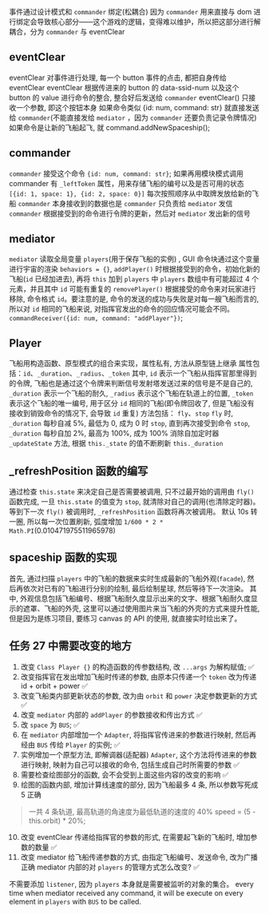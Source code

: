 事件通过设计模式和 `commander` 绑定(松耦合)
因为 `commander` 用来直接与 dom 进行绑定会导致核心部分——这个游戏的逻辑，变得难以维护，所以把这部分进行解耦合，分为 `commander` 与 eventClear

## eventClear
eventClear 对事件进行处理, 每一个 button 事件的点击, 都把自身传给 eventClear
	eventClear 根据传进来的 button 的 data-ssid-num 以及这个 button 的 value 进行命令的整合, 整合好后发送给 `commander`
	eventClear() 只接收一个参数, 即这个按钮本身
	如果命令类似 {id: num, command: str} 就直接发送给 `commander`(不能直接发给 `mediator` ，因为 `commander` 还要负责记录令牌情况)
	如果命令是让新的飞船起飞, 就 command.addNewSpaceship();


## commander
`commander` 接受这个命令 `{id: num, command: str}`;
如果再用模块模式调用 commander
	有 `_leftToken` 属性，用来存储飞船的编号以及是否可用的状态
	`[{id: 1, space: 1}, {id: 2, space: 0}]`
	每次按照顺序从中取牌发放给新的飞船
	`commander` 本身接收到的数据也是 
	`commander` 只负责给 `mediator` 发信
	`commander` 根据接受到的命令进行令牌的更新，然后对 `mediator` 发出新的信号

## mediator
`mediator` 读取全局变量 `players`(用于保存飞船的实例) , GUI 命令块通过这个变量进行宇宙的渲染
	`behaviors = {}`,
	`addPlayer()` 时根据接受到的命令，初始化新的飞船(`id` 已经加进去), 再将 `this` 加到 `players` 中
	`players` 数组中有可能超过 4 个元素，并且其中 `id` 可能有重复的
	`removePlayer()` 根据接受的命令来对玩家进行移除, 命令格式 `id`。要注意的是, 命令的发送的成功与失败是对每一艘飞船而言的, 所以对 `id` 相同的飞船来说, 对指挥官发出的命令的回应情况可能会不同。
`commandReceiver({id: num, command: "addPlayer"})`;

## Player
飞船用构造函数、原型模式的组合来实现，属性私有, 方法从原型链上继承
	属性包括：`id`、`_duration`、`_radius`、`_token`
	其中, `id` 表示一个飞船从指挥官那里得到的令牌, 飞船也是通过这个令牌来判断信号发射塔发送过来的信号是不是自己的, `_duration` 表示一个飞船的耐久, `_radius` 表示这个飞船在轨道上的位置, `_token` 表示这个飞船的唯一编号, 用于区分 `id` 相同的飞船(即令牌回收了, 但是飞船没有接收到销毁命令的情况下, 会导致 `id` 重复)
	方法包括： `fly`、`stop`
		`fly` 时, `_duration` 每秒自减 5%, 最低为 0, 成为 0 时 `stop`, 直到再次接受到命令
		`stop`, `_duration` 每秒自加 2%, 最高为 100%, 成为 100% 消除自加定时器
		`_updateState` 方法, 根据 `this._state` 的值不断刷新 `this._duration`

## _refreshPosition 函数的编写
通过检查 `this.state` 来决定自己是否需要被调用, 只不过最开始的调用由 `fly()` 函数完成, 一旦 `this.state` 的值变为 `stop`, 就清除对自己的调用(也清除定时器)。等到下一次 `fly()` 被调用时, `_refreshPosition` 函数将再次被调用。
默认 10s 转一圈, 所以每一次位置刷新, 弧度增加 `1/600 * 2 * Math.PI`(0.010471975511965978)

## spaceship 函数的实现
首先, 通过扫描 `players` 中的飞船的数据来实时生成最新的飞船外观(`facade`), 然后再依次对已有的飞船进行分别的绘制, 最后绘制星球, 然后等待下一次渲染。
其中, 外观信息包括飞船编号、根据飞船耐久度显示出来的文字、根据飞船耐久度显示的遮罩、飞船的外壳, 这里可以通过使用图片来当飞船的外壳的方式来提升性能, 但是因为是练习项目, 要练习 canvas 的 API 的使用, 就直接实时绘出来了。

## 任务 27 中需要改变的地方
1. 改变 `Class Player {}` 的构造函数的传参数结构, 改 `...args` 为解构赋值; ✅
2. 改变指挥官在发出增加飞船时传递的参数, 由原本只传递一个 `token` 改为传递 id + orbit + power ✅
3. 改变飞船类内部更新状态的参数, 改为由 `orbit` 和 `power` 决定参数更新的方式 ✅ 
4. 改变 `mediator` 内部的 `addPlayer` 的参数接收和传出方式 ✅
5. 改 `space` 为 `BUS`; ✅
6. 在 `mediator` 内部增加一个 `Adapter`, 将指挥官传进来的参数进行映射, 然后再经由 `BUS` 传给 `Player` 的实例; ✅
7. 实例增加一个原型方法, 即解调器(适配器) `Adapter`, 这个方法将传进来的参数进行映射, 映射为自己可以接收的命令, 包括生成自己时所需要的参数 ✅
8. 需要检查绘图部分的函数, 会不会受到上面这些内容的改变的影响 ✅
9. 绘图的函数内部, 增加计算线速度的部分, 因为飞船最多 4 条, 所以参数写死成 5 正确
> 一共 4 条轨道, 最高轨道的角速度为最低轨道的速度的 40%
> speed = (5 - this.orbit) * 20%;
10. 改变 eventClear 传递给指挥官的参数的形式, 在需要起飞新的飞船时, 增加参数的数量 ✅
11. 改变 mediator 给飞船传递参数的方式, 由指定飞船编号、发送命令, 改为广播 正确
mediator 内部的对 `players` 的管理方式怎么改变? ✅

不需要添加 `listener`, 因为 `players` 本身就是需要被监听的对象的集合。
every time when mediator received any command, it will be execute on every element in `players` with `BUS` to be called. 